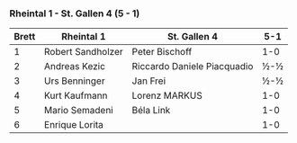 ### Rheintal 1  - St. Gallen 4 (5 - 1)

| Brett | Rheintal 1        | St. Gallen 4                | 5-1 |
|-------|-------------------|-----------------------------|-----|
| 1     | Robert Sandholzer | Peter Bischoff              | 1-0 |
| 2     | Andreas Kezic     | Riccardo Daniele Piacquadio | ½-½ |
| 3     | Urs Benninger     | Jan Frei                    | ½-½ |
| 4     | Kurt Kaufmann     | Lorenz MARKUS               | 1-0 |
| 5     | Mario Semadeni    | Béla Link                   | 1-0 |
| 6     | Enrique Lorita    |                             | 1-0 |
